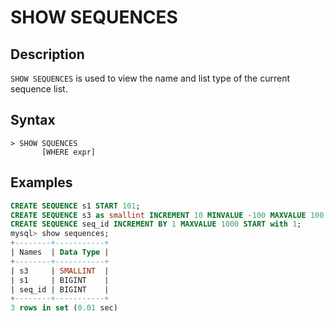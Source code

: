 # **SHOW SEQUENCES**

## **Description**

`SHOW SEQUENCES` is used to view the name and list type of the current sequence list.

## **Syntax**

```
> SHOW SQUENCES
       [WHERE expr]
```

## **Examples**

```sql
CREATE SEQUENCE s1 START 101;
CREATE SEQUENCE s3 as smallint INCREMENT 10 MINVALUE -100 MAXVALUE 100 START 0 CYCLE;
CREATE SEQUENCE seq_id INCREMENT BY 1 MAXVALUE 1000 START with 1;
mysql> show sequences;
+--------+-----------+
| Names  | Data Type |
+--------+-----------+
| s3     | SMALLINT  |
| s1     | BIGINT    |
| seq_id | BIGINT    |
+--------+-----------+
3 rows in set (0.01 sec)
```
